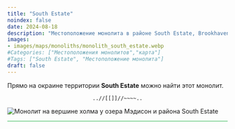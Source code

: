 ```yaml
---
title: "South Estate"
noindex: false
date: 2024-08-18
description: "Местоположение монолита в районе South Estate, Brookhaven"
images:
- images/maps/monoliths/monolith_south_estate.webp
#Categories: ["Местоположения монолитов","карта"]
#Tags: ["South Estate", "Местоположение монолита"]
draft: false
--- 
```


Прямо на окраине территории **South Estate** можно найти этот монолит.

<center><span class="copy-to-clipboard" style="align: center"><code class="copy-to-clipboard-code" data-code="..//[[]]//~~~~..">..//[[]]//~~~~..</code></span></center>

![Монолит на вершине холма у озера Мэдисон и района South Estate](/images/maps/monoliths/monolith_south_estate.webp?width=400px)

<hr style="background-color: #28b44c" size=8>

<!-- ## Связанные материалы

### Карта

- [Точка интереса](/map/poi/agency-bunker/) -->
